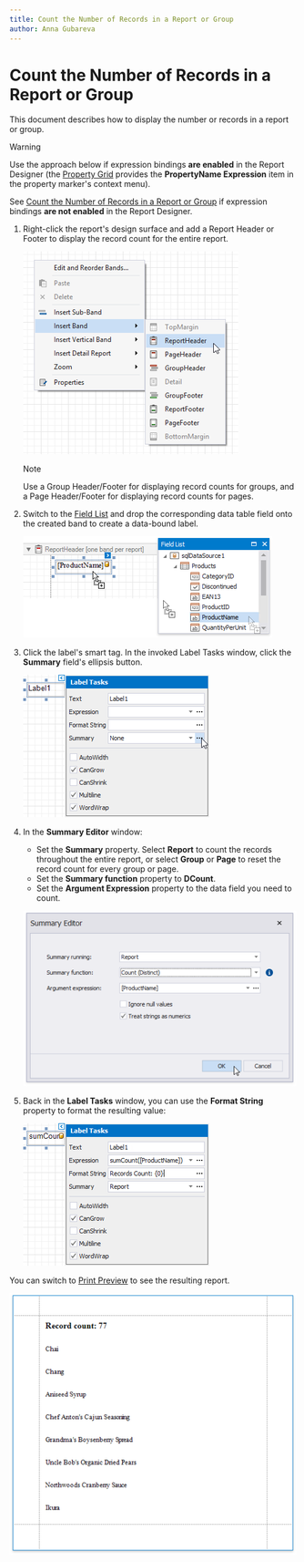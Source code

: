 ```yaml
---
title: Count the Number of Records in a Report or Group
author: Anna Gubareva
---
```

# Count the Number of Records in a Report or Group

This document describes how to display the number or records in a report or group.


> [!Warning]
> Use the approach below if expression bindings **are enabled** in the Report Designer (the [Property Grid](../../report-designer-tools/ui-panels/property-grid.md) provides the **PropertyName Expression** item in the property marker's context menu).
>
> See [Count the Number of Records in a Report or Group](../shape-data-data-bindings/count-the-number-of-records-in-a-report-or-group.md) if expression bindings **are not enabled** in the Report Designer.

1. Right-click the report's design surface and add a Report Header or Footer to display the record count for the entire report.
	
	![](../../../../../images/eurd-win-shaping-insert-report-header.png)
	
	> [!Note]
	> Use a Group Header/Footer for displaying record counts for groups, and a Page Header/Footer for displaying record counts for pages.

2. Switch to the [Field List](../../report-designer-tools/ui-panels/field-list.md) and drop the corresponding data table field onto the created band to create a data-bound label.
	
	![](../../../../../images/eurd-win-shaping-drop-field-onto-report-header.png)

3. Click the label's smart tag. In the invoked Label Tasks window, click the **Summary** field's ellipsis button.
	
	![](../../../../../images/eurd-win-shaping-count-summary-running.png)

4. In the **Summary Editor** window:

	* Set the **Summary** property. Select **Report** to count the records throughout the entire report, or select **Group** or **Page** to reset the record count for every group or page.
	* Set the **Summary function** property to **DCount**.
	* Set the **Argument Expression** property to the data field you need to count.

	![](../../../../../images/eurd-win-shaping-count-expression.png)

6. Back in the **Label Tasks** window, you can use the **Format String** property to format the resulting value:
	
	![](../../../../../images/eurd-win-shaping-count-format-string.png)

You can switch to [Print Preview](../../preview-print-and-export-reports.md) to see the resulting report.

![](../../../../../images/eurd-win-shaping-count-result.png)